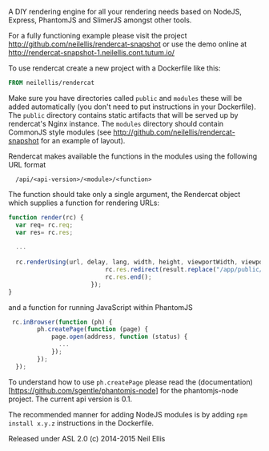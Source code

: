 A DIY rendering engine for all your rendering needs based on NodeJS, Express, PhantomJS and SlimerJS amongst other tools.

For a fully functioning example please visit the project http://github.com/neilellis/rendercat-snapshot or use the demo online at http://rendercat-snapshot-1.neilellis.cont.tutum.io/

To use rendercat create a new project with a Dockerfile like this:

```Dockerfile
FROM neilellis/rendercat
```
Make sure you have directories called `public` and `modules` these will be added automatically (you don't need to put instructions in your Dockerfile). The `public` directory contains static artifacts that will be served up by rendercat's Nginx instance. The `modules` directory should contain CommonJS style modules (see http://github.com/neilellis/rendercat-snapshot for an example of layout).

Rendercat makes available the functions in the modules using the following URL format
```
  /api/<api-version>/<module>/<function>
```


The function should take only a single argument, the Rendercat object which supplies a function for rendering URLs:

```JavaScript
function render(rc) {
  var req= rc.req;
  var res= rc.res;
  
  ...
  
  rc.renderUsing(url, delay, lang, width, height, viewportWidth, viewportHeight, imageType, deviceType, function (result) {
                           rc.res.redirect(result.replace("/app/public/", "/"));
                           rc.res.end();
                       });
}
```

and a function for running JavaScript within PhantomJS

```JavaScript
 rc.inBrowser(function (ph) {
        ph.createPage(function (page) {
            page.open(address, function (status) {
              ...
            });
        });
  });
```


To understand how to use `ph.createPage` please read the (documentation)[https://github.com/sgentle/phantomjs-node] for the phantomjs-node project.
The current api version is 0.1. 

The recommended manner for adding NodeJS modules is by adding `npm install x.y.z` instructions in the Dockerfile.

Released under ASL 2.0 (c) 2014-2015 Neil Ellis
